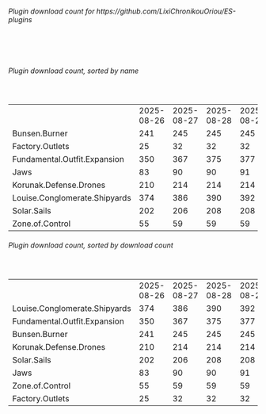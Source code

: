 <h6>Plugin download count for https://github.com/LixiChronikouOriou/ES-plugins</h6><br>
<br>
<h6>Plugin download count, sorted by name</h6><sub><sup><br>
<table>
	<tr>
		<td></td>
		<td>2025-08-26</td>
		<td>2025-08-27</td>
		<td>2025-08-28</td>
		<td>2025-08-29</td>
		<td>2025-08-30</td>
		<td>2025-08-31</td>
		<td>2025-09-01</td>
		<td>today +</td>
	</tr>
	<tr>
		<td>Bunsen.Burner</td>
		<td>241</td>
		<td>245</td>
		<td>245</td>
		<td>245</td>
		<td>245</td>
		<td>246</td>
		<td>250</td>
		<td>+ 4</td>
	</tr>
	<tr>
		<td>Factory.Outlets</td>
		<td>25</td>
		<td>32</td>
		<td>32</td>
		<td>32</td>
		<td>32</td>
		<td>33</td>
		<td>35</td>
		<td>+ 2</td>
	</tr>
	<tr>
		<td>Fundamental.Outfit.Expansion</td>
		<td>350</td>
		<td>367</td>
		<td>375</td>
		<td>377</td>
		<td>379</td>
		<td>387</td>
		<td>391</td>
		<td>+ 4</td>
	</tr>
	<tr>
		<td>Jaws</td>
		<td>83</td>
		<td>90</td>
		<td>90</td>
		<td>91</td>
		<td>91</td>
		<td>92</td>
		<td>96</td>
		<td>+ 4</td>
	</tr>
	<tr>
		<td>Korunak.Defense.Drones</td>
		<td>210</td>
		<td>214</td>
		<td>214</td>
		<td>214</td>
		<td>214</td>
		<td>215</td>
		<td>219</td>
		<td>+ 4</td>
	</tr>
	<tr>
		<td>Louise.Conglomerate.Shipyards</td>
		<td>374</td>
		<td>386</td>
		<td>390</td>
		<td>392</td>
		<td>393</td>
		<td>396</td>
		<td>401</td>
		<td>+ 5</td>
	</tr>
	<tr>
		<td>Solar.Sails</td>
		<td>202</td>
		<td>206</td>
		<td>208</td>
		<td>208</td>
		<td>208</td>
		<td>209</td>
		<td>213</td>
		<td>+ 4</td>
	</tr>
	<tr>
		<td>Zone.of.Control</td>
		<td>55</td>
		<td>59</td>
		<td>59</td>
		<td>59</td>
		<td>59</td>
		<td>60</td>
		<td>65</td>
		<td>+ 5</td>
	</tr>
</table>
</sub></sup>
<h6>Plugin download count, sorted by download count</h6><sub><sup><br>
<table>
	<tr>
		<td></td>
		<td>2025-08-26</td>
		<td>2025-08-27</td>
		<td>2025-08-28</td>
		<td>2025-08-29</td>
		<td>2025-08-30</td>
		<td>2025-08-31</td>
		<td>2025-09-01</td>
		<td>today +</td>
	</tr>
	<tr>
		<td>Louise.Conglomerate.Shipyards</td>
		<td>374</td>
		<td>386</td>
		<td>390</td>
		<td>392</td>
		<td>393</td>
		<td>396</td>
		<td>401</td>
		<td>+ 5</td>
	</tr>
	<tr>
		<td>Fundamental.Outfit.Expansion</td>
		<td>350</td>
		<td>367</td>
		<td>375</td>
		<td>377</td>
		<td>379</td>
		<td>387</td>
		<td>391</td>
		<td>+ 4</td>
	</tr>
	<tr>
		<td>Bunsen.Burner</td>
		<td>241</td>
		<td>245</td>
		<td>245</td>
		<td>245</td>
		<td>245</td>
		<td>246</td>
		<td>250</td>
		<td>+ 4</td>
	</tr>
	<tr>
		<td>Korunak.Defense.Drones</td>
		<td>210</td>
		<td>214</td>
		<td>214</td>
		<td>214</td>
		<td>214</td>
		<td>215</td>
		<td>219</td>
		<td>+ 4</td>
	</tr>
	<tr>
		<td>Solar.Sails</td>
		<td>202</td>
		<td>206</td>
		<td>208</td>
		<td>208</td>
		<td>208</td>
		<td>209</td>
		<td>213</td>
		<td>+ 4</td>
	</tr>
	<tr>
		<td>Jaws</td>
		<td>83</td>
		<td>90</td>
		<td>90</td>
		<td>91</td>
		<td>91</td>
		<td>92</td>
		<td>96</td>
		<td>+ 4</td>
	</tr>
	<tr>
		<td>Zone.of.Control</td>
		<td>55</td>
		<td>59</td>
		<td>59</td>
		<td>59</td>
		<td>59</td>
		<td>60</td>
		<td>65</td>
		<td>+ 5</td>
	</tr>
	<tr>
		<td>Factory.Outlets</td>
		<td>25</td>
		<td>32</td>
		<td>32</td>
		<td>32</td>
		<td>32</td>
		<td>33</td>
		<td>35</td>
		<td>+ 2</td>
	</tr>
</table>
</sub></sup>
